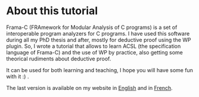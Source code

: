 # About this tutorial

Frama-C (FRAmework for Modular Analysis of C programs) is a set of interoperable program analyzers for C programs. I have used this software during all my PhD thesis and after, mostly for deductive proof using the WP plugin. So, I wrote a tutorial that allows to learn ACSL (the specification language of Frama-C) and the use of WP by practice, also getting some theorical rudiments about deductive proof.

It can be used for both learning and teaching, I hope you will have some fun with it :) .

The last version is available on my website in [English](https://allan-blanchard.fr/publis/frama-c-wp-tutorial-20-calcium-en.pdf) and in [French](https://allan-blanchard.fr/publis/frama-c-wp-tutoriel-20-calcium-fr.pdf).
